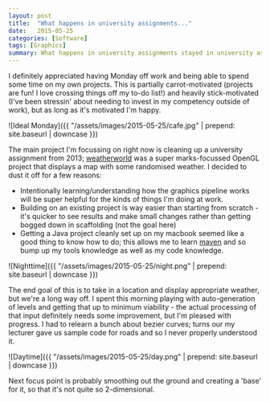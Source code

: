 ```yaml
---
layout: post
title:  "What happens in university assignments..."
date:   2015-05-25
categories: [Software]
tags: [Graphics]
summary: What happens in university assignments stayed in university assignments...up until github became a thing let's be real.
---
```

I definitely appreciated having Monday off work and being able to spend some time on my own projects. This is partially carrot-motivated (projects are fun! I love crossing things off my to-do list!) and heavily stick-motivated (I've been stressin' about needing to invest in my competency outside of work), but as long as it's motivated I'm happy.

![Ideal Monday]({{ "/assets/images/2015-05-25/cafe.jpg" | prepend: site.baseurl | downcase }})

The main project I'm focussing on right now is cleaning up a university assignment from 2013; [weatherworld][github] was a super marks-focussed OpenGL project that displays a map with some randomised weather. I decided to dust it off for a few reasons:

- Intentionally learning/understanding how the graphics pipeline works will be super helpful for the kinds of things I'm doing at work.
- Building on an existing project is way easier than starting from scratch - it's quicker to see results and make small changes rather than getting bogged down in scaffolding (not the goal here)
- Getting a Java project cleanly set up on my macbook seemed like a good thing to know how to do; this allows me to learn [maven][maven] and so bump up my tools knowledge as well as my code knowledge.

![Nighttime]({{ "/assets/images/2015-05-25/night.png" | prepend: site.baseurl | downcase }})

The end goal of this is to take in a location and display appropriate weather, but we're a long way off. I spent this morning playing with auto-generation of levels and getting that up to minimum viability - the actual processing of that input definitely needs some improvement, but I'm pleased with progress. I had to relearn a bunch about bezier curves; turns our my lecturer gave us sample code for roads and so I never properly understood it.

![Daytime]({{ "/assets/images/2015-05-25/day.png" | prepend: site.baseurl | downcase }})

Next focus point is probably smoothing out the ground and creating a 'base' for it, so that it's not quite so 2-dimensional.

[github]: https://github.com/abethcrane/weatherworld
[maven]: https://maven.apache.org/